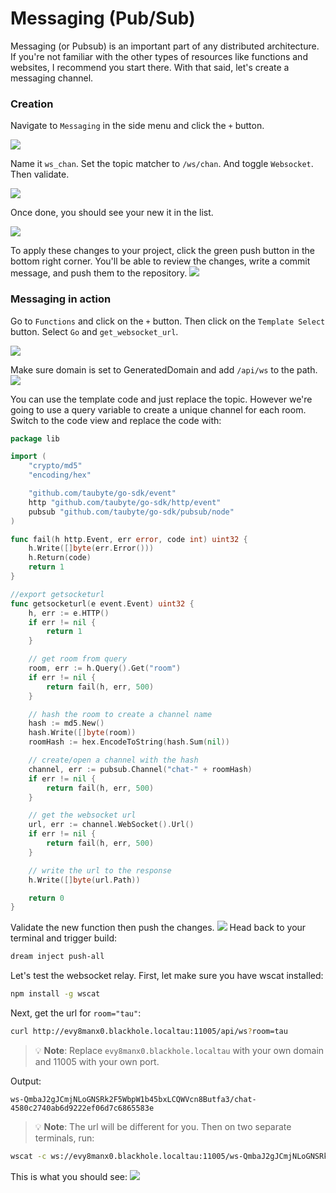 # Messaging (Pub/Sub)

<!-- Source: docs-old/01-dev-getting-started/07-create-and-use-messaging.md -->
Messaging (or Pubsub) is an important part of any distributed architecture. If you're not familiar with the other types of resources like functions and websites, I recommend you start there. With that said, let's create a messaging channel.
### Creation

Navigate to `Messaging` in the side menu and click the `+` button.

![](/images/webconsole-dreamland-create-new-messaging.png)

Name it `ws_chan`. Set the topic matcher to `/ws/chan`. And toggle `Websocket`. Then validate.

![](/images/webconsole-dreamland-create-new-messaging-modal.png)

Once done, you should see your new it in the list.

![](/images/webconsole-dreamland-create-new-messaging-done.png)

To apply these changes to your project, click the green push button in the bottom right corner. You'll be able to review the changes, write a commit message, and push them to the repository.
![](/images/webconsole-dreamland-create-new-messaging-push-done.png)

### Messaging in action
Go to `Functions` and click on the `+` button. Then click on the `Template Select` button. Select `Go` and `get_websocket_url`.

![](/images/webconsole-dreamland-create-new-messaging-ws-func-template-select.png)

Make sure domain is set to GeneratedDomain and add `/api/ws` to the path.
![](/images/webconsole-dreamland-create-new-messaging-ws-func-edit-modal.png)

You can use the template code and just replace the topic. However we're going to use a query variable to create a unique channel for each room. Switch to the code view and replace the code with:
```go
package lib

import (
	"crypto/md5"
	"encoding/hex"

	"github.com/taubyte/go-sdk/event"
	http "github.com/taubyte/go-sdk/http/event"
	pubsub "github.com/taubyte/go-sdk/pubsub/node"
)

func fail(h http.Event, err error, code int) uint32 {
	h.Write([]byte(err.Error()))
	h.Return(code)
	return 1
}

//export getsocketurl
func getsocketurl(e event.Event) uint32 {
	h, err := e.HTTP()
	if err != nil {
		return 1
	}

	// get room from query
	room, err := h.Query().Get("room")
	if err != nil {
		return fail(h, err, 500)
	}

	// hash the room to create a channel name
	hash := md5.New()
	hash.Write([]byte(room))
	roomHash := hex.EncodeToString(hash.Sum(nil))

	// create/open a channel with the hash
	channel, err := pubsub.Channel("chat-" + roomHash)
	if err != nil {
		return fail(h, err, 500)
	}

	// get the websocket url
	url, err := channel.WebSocket().Url()
	if err != nil {
		return fail(h, err, 500)
	}

	// write the url to the response
	h.Write([]byte(url.Path))

	return 0
}
```

Validate the new function then push the changes.
![](/images/webconsole-dreamland-create-new-messaging-ws-func-push.png)
Head back to your terminal and trigger build:
```bash
dream inject push-all
```

Let's test the websocket relay. First, let make sure you have wscat installed:
```bash
npm install -g wscat
```

Next, get the url for `room="tau"`:
```bash
curl http://evy8manx0.blackhole.localtau:11005/api/ws?room=tau
```
> 💡 **Note**: Replace `evy8manx0.blackhole.localtau` with your own domain and 11005 with your own port.

Output:
```
ws-QmbaJ2gJCmjNLoGNSRk2F5WbpW1b45bxLCQWVcn8Butfa3/chat-4580c2740ab6d9222ef06d7c6865583e
```
> 💡 **Note**: The url will be different for you.
Then on two separate terminals, run:
```bash
wscat -c ws://evy8manx0.blackhole.localtau:11005/ws-QmbaJ2gJCmjNLoGNSRk2F5WbpW1b45bxLCQWVcn8Butfa3/chat-4580c2740ab6d9222ef06d7c6865583e
```

This is what you should see:
![](/images/webconsole-dreamland-create-new-messaging-wscat-example.png)

